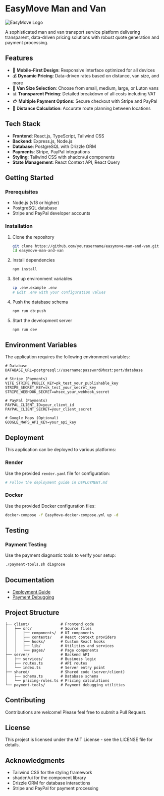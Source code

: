 # EasyMove Man and Van

![EasyMove Logo](https://via.placeholder.com/150x50?text=EasyMove)

A sophisticated man and van transport service platform delivering transparent, data-driven pricing solutions with robust quote generation and payment processing.

## Features

- 📱 **Mobile-First Design**: Responsive interface optimized for all devices
- 💰 **Dynamic Pricing**: Data-driven rates based on distance, van size, and more
- 🚚 **Van Size Selection**: Choose from small, medium, large, or Luton vans
- 📊 **Transparent Pricing**: Detailed breakdown of all costs including VAT
- 💳 **Multiple Payment Options**: Secure checkout with Stripe and PayPal
- 📍 **Distance Calculation**: Accurate route planning between locations

## Tech Stack

- **Frontend**: React.js, TypeScript, Tailwind CSS
- **Backend**: Express.js, Node.js
- **Database**: PostgreSQL with Drizzle ORM
- **Payments**: Stripe, PayPal integrations
- **Styling**: Tailwind CSS with shadcn/ui components
- **State Management**: React Context API, React Query

## Getting Started

### Prerequisites

- Node.js (v18 or higher)
- PostgreSQL database
- Stripe and PayPal developer accounts

### Installation

1. Clone the repository
   ```bash
   git clone https://github.com/yourusername/easymove-man-and-van.git
   cd easymove-man-and-van
   ```

2. Install dependencies
   ```bash
   npm install
   ```

3. Set up environment variables
   ```bash
   cp .env.example .env
   # Edit .env with your configuration values
   ```

4. Push the database schema
   ```bash
   npm run db:push
   ```

5. Start the development server
   ```bash
   npm run dev
   ```

## Environment Variables

The application requires the following environment variables:

```
# Database
DATABASE_URL=postgresql://username:password@host:port/database

# Stripe (Payments)
VITE_STRIPE_PUBLIC_KEY=pk_test_your_publishable_key
STRIPE_SECRET_KEY=sk_test_your_secret_key
STRIPE_WEBHOOK_SECRET=whsec_your_webhook_secret

# PayPal (Payments)
PAYPAL_CLIENT_ID=your_client_id
PAYPAL_CLIENT_SECRET=your_client_secret

# Google Maps (Optional)
GOOGLE_MAPS_API_KEY=your_api_key
```

## Deployment

This application can be deployed to various platforms:

### Render

Use the provided `render.yaml` file for configuration:

```bash
# Follow the deployment guide in DEPLOYMENT.md
```

### Docker

Use the provided Docker configuration files:

```bash
docker-compose -f EasyMove-docker-compose.yml up -d
```

## Testing

### Payment Testing

Use the payment diagnostic tools to verify your setup:

```bash
./payment-tools.sh diagnose
```

## Documentation

- [Deployment Guide](./EasyMoveManAndVan-DEPLOYMENT.md)
- [Payment Debugging](./README-PAYMENT-DEBUGGING.md)

## Project Structure

```
├── client/              # Frontend code
│   ├── src/             # Source files
│   │   ├── components/  # UI components
│   │   ├── contexts/    # React context providers
│   │   ├── hooks/       # Custom React hooks
│   │   ├── lib/         # Utilities and services
│   │   └── pages/       # Page components
├── server/              # Backend API
│   ├── services/        # Business logic
│   ├── routes.ts        # API routes
│   └── index.ts         # Server entry point
├── shared/              # Shared code (server/client)
│   ├── schema.ts        # Database schema
│   └── pricing-rules.ts # Pricing calculations
└── payment-tools/       # Payment debugging utilities
```

## Contributing

Contributions are welcome! Please feel free to submit a Pull Request.

## License

This project is licensed under the MIT License - see the LICENSE file for details.

## Acknowledgments

- Tailwind CSS for the styling framework
- shadcn/ui for the component library
- Drizzle ORM for database interactions
- Stripe and PayPal for payment processing
